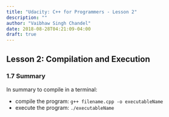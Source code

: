 ```yaml
---
title: "Udacity: C++ for Programmers - Lesson 2"
description: ""
author: "Vaibhaw Singh Chandel"
date: 2018-08-28T04:21:09-04:00
draft: true
---
```


## Lesson 2: Compilation and Execution

### 1.7 Summary

In summary to compile in a terminal:

- compile the program: `g++ filename.cpp -o executableName`
- execute the program: `./executableName`

